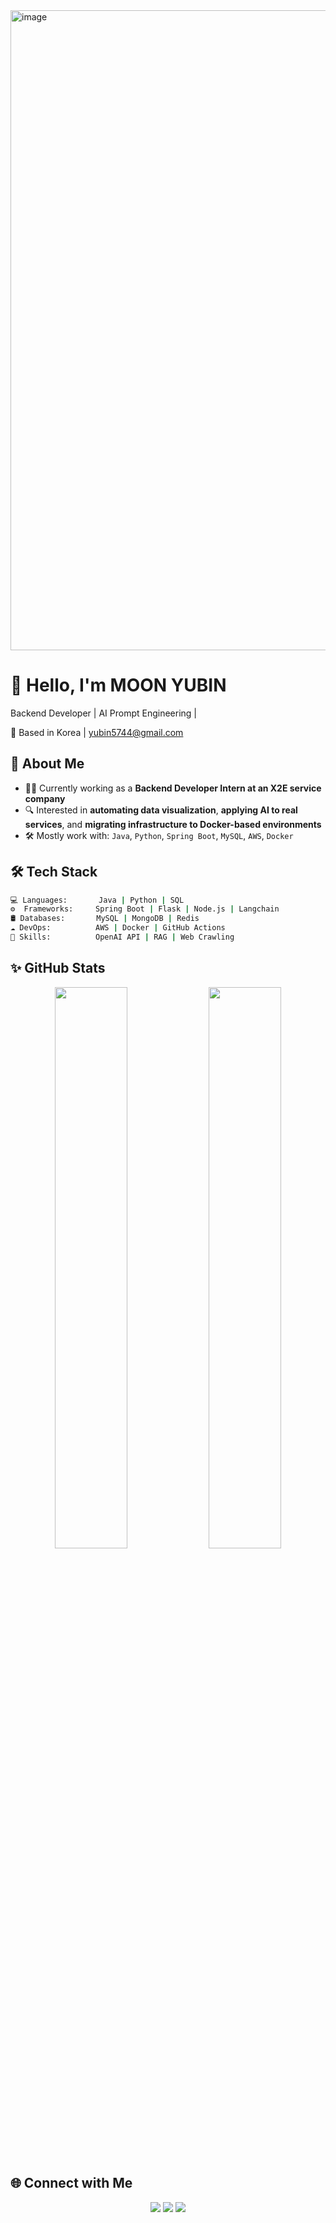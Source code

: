 <img width="1536" height="1024" alt="image" src="https://github.com/user-attachments/assets/fa15c18b-5976-4249-ac43-9a57da48d74b" />

# 👋 Hello, I'm MOON YUBIN

Backend Developer | AI Prompt Engineering |   

📍 Based in Korea | yubin5744@gmail.com


## 🧠 About Me
- 🧑‍💻 Currently working as a **Backend Developer Intern at an X2E service company**
- 🔍 Interested in **automating data visualization**, **applying AI to real services**, and **migrating infrastructure to Docker-based environments**
- 🛠 Mostly work with: `Java`, `Python`, `Spring Boot`, `MySQL`, `AWS`, `Docker`


## 🛠 Tech Stack

```bash
💻 Languages:       Java | Python | SQL
⚙️  Frameworks:     Spring Boot | Flask | Node.js | Langchain
🛢 Databases:       MySQL | MongoDB | Redis
☁️ DevOps:          AWS | Docker | GitHub Actions
🧪 Skills:          OpenAI API | RAG | Web Crawling
```


## ✨ GitHub Stats

<p align="center"> 
  <img src="https://github-readme-stats.vercel.app/api?username=YUBIN-githubb&show_icons=true&theme=calm" width="48%" /> <img src="https://github-readme-stats.vercel.app/api/top-langs/?username=YUBIN-githubb&layout=compact&theme=calm" width="48%" /> 
</p>


## 🌐 Connect with Me

<p align="center"> 
  <a href="https://excessive-frame-7c0.notion.site/Picket-1fb217e465da8088b261ef3a53e5d106"><img src="https://img.shields.io/badge/Notion-black?style=flat&logo=notion&logoColor=white"/></a> 
  <a href="https://yubin-code.tistory.com/"><img src="https://img.shields.io/badge/Tistory-FF5A00?style=flat&logo=blogger&logoColor=white"/></a> 
  <a href="mailto:yubin5744@email.com"><img src="https://img.shields.io/badge/Gmail-D14836?style=flat&logo=gmail&logoColor=white"/></a> </p> 
